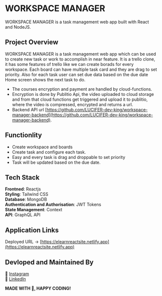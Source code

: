 # WORKSPACE MANAGER

WORKSPACE MANAGER is a task management web app built with React and NodeJS.

## Project Overview

WORKSPACE MANAGER is a task management web app which can be used to create new task or work to accomplish in near feature. It is a trello clone, it has some features of trello like we can create borads for every workspace. Each board can have multiple task card and they are drag to set priority. Also for each task user can set due data based on the due date Home screen shows the next task to do.

- The courses encryption and payment are handled by cloud-functions.
- Encryption is done by Publitio Api, the video uploaded to cloud storage and from that cloud functions get triggered and upload it to publitio, where the video is compressed, encrypted and returns a url.
- Backend API url [https://github.com/LUCIFER-dev-king/workspace-manager-backend](https://github.com/LUCIFER-dev-king/workspace-manager-backend).

## Functionlity

- Create workspace and boards
- Create task and configure each task.
- Easy and every task is drag and droppable to set priority
- Task will be updated based on the due date.

## Tech Stack

<b>Frontned</b>: Reactjs
<br>
<b>Styling</b>: Tailwind CSS
<br>
<b>Database</b>: MongoDB
<br>
<b>Authentication and Authorisation</b>: JWT Tokens
<br>
<b>State Management</b>: Context
<br>
<b>API</b>: GraphQL API
<br>

## Application Links

Deployed URL -> [https://elearnreactsite.netlify.app](https://elearnreactsite.netlify.app)
<br>

## Devloped and Maintained By

📸 [Instagram](https://www.instagram.com/lucifer_the_king/?hl=en) <br />
🧳 [LinkedIn](https://www.linkedin.com/in/nihal-ahamed-m-s-7b6808190/)
<br>

**MADE WITH 💖, HAPPY CODING!**
